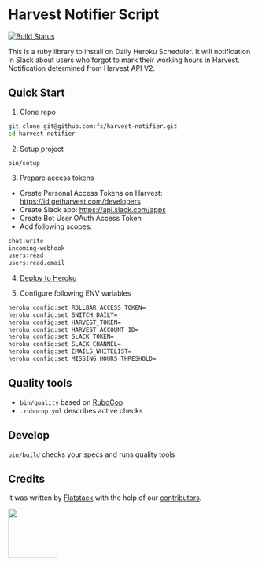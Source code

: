 # Harvest Notifier Script

[![Build Status](https://flatstack.semaphoreci.com/badges/harvest-notifier.svg)](https://flatstack.semaphoreci.com/projects/harvest-notifier)

This is a ruby library to install on Daily Heroku Scheduler.
It will notification in Slack about users who forgot to mark their working hours in Harvest.
Notification determined from Harvest API V2.

## Quick Start

1. Сlone repo
```bash
git clone git@github.com:fs/harvest-notifier.git
cd harvest-notifier
```

2. Setup project
```bash
bin/setup
```

3. Prepare access tokens
  * Create Personal Access Tokens on Harvest: https://id.getharvest.com/developers
  * Create Slack app: https://api.slack.com/apps
  * Create Bot User OAuth Access Token
  * Add following scopes:
  ```bash
  chat:write
  incoming-webhook
  users:read
  users:read.email
  ```

4. [Deploy to Heroku](https://heroku.com/deploy?template=https://github.com/fs/harvest-notifier)

5. Configure following ENV variables
```bash
heroku config:set ROLLBAR_ACCESS_TOKEN=
heroku config:set SNITCH_DAILY=
heroku config:set HARVEST_TOKEN=
heroku config:set HARVEST_ACCOUNT_ID=
heroku config:set SLACK_TOKEN=
heroku config:set SLACK_CHANNEL=
heroku config:set EMAILS_WHITELIST=
heroku config:set MISSING_HOURS_THRESHOLD=
```

## Quality tools

* `bin/quality` based on [RuboCop](https://github.com/bbatsov/rubocop)
* `.rubocop.yml` describes active checks

## Develop

`bin/build` checks your specs and runs quality tools

## Credits

It was written by [Flatstack](http://www.flatstack.com) with the help of our
[contributors](http://github.com/fs/ruby-base/contributors).

[<img src="http://www.flatstack.com/logo.svg" width="100"/>](http://www.flatstack.com)
